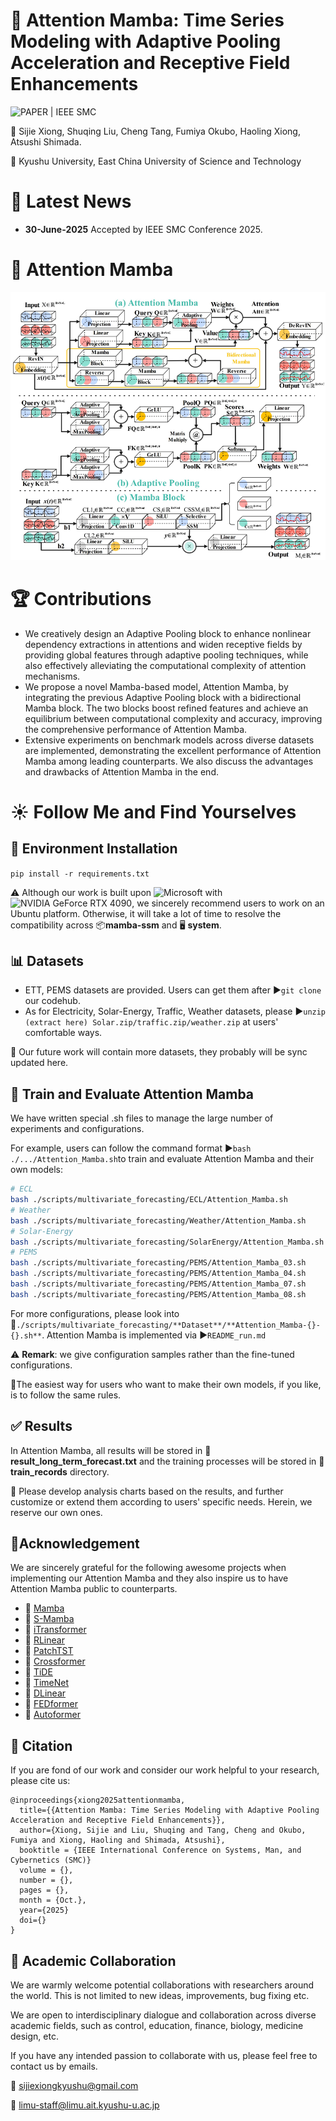 # 📢 Attention Mamba: Time Series Modeling with Adaptive Pooling Acceleration and Receptive Field Enhancements

![PAPER | IEEE SMC](https://img.shields.io/badge/PAPER-IEEE%20SMC-0078D4?style=flat&logo=ieee&logoColor=white)

🙋 Sijie Xiong, Shuqing Liu, Cheng Tang, Fumiya Okubo, Haoling Xiong, Atsushi Shimada.

🏫 Kyushu University, East China University of Science and Technology

# 🎉 Latest News

- **30-June-2025** Accepted by IEEE SMC Conference 2025.

# 🌟 Attention Mamba

![img.png](Attention_Mamba_Architecture.png)

# 🏆 Contributions

- We creatively design an Adaptive Pooling block to enhance nonlinear dependency extractions in attentions and widen receptive fields by providing global features through adaptive pooling techniques, while also effectively alleviating the computational complexity of attention mechanisms.
- We propose a novel Mamba-based model, Attention Mamba, by integrating the previous Adaptive Pooling block with a bidirectional Mamba block. The two blocks boost refined features and achieve an equilibrium between computational complexity and accuracy, improving the comprehensive performance of Attention Mamba.
- Extensive experiments on benchmark models across diverse datasets are implemented, demonstrating the excellent performance of Attention Mamba among leading counterparts. We also discuss the advantages and drawbacks of Attention Mamba in the end.

# ☀️ Follow Me and Find Yourselves

## 🔧 Environment Installation

`pip install -r requirements.txt`

⚠️ Although our work is built upon ![Microsoft](https://img.shields.io/badge/Microsoft-Windows-blue?logo=microsoft&style=for-the-badge) with ![NVIDIA GeForce RTX 4090](https://img.shields.io/badge/NVIDIA%20GeForce-RTX%204090-green?logo=nvidia&style=for-the-badge), we sincerely recommend users to work on an Ubuntu platform. Otherwise, it will take a lot of time to resolve the compatibility across 📦**mamba-ssm** and 🖥️ **system**.

## 📊 Datasets

- ETT, PEMS datasets are provided. Users can get them after ▶️`git clone` our codehub.
- As for Electricity, Solar-Energy, Traffic, Weather datasets, please ▶️`unzip (extract here) Solar.zip/traffic.zip/weather.zip` at users' comfortable ways.

🙏 Our future work will contain more datasets, they probably will be sync updated here.

## 🚀 Train and Evaluate Attention Mamba

We have written special .sh files to manage the large number of experiments and configurations.

For example, users can follow the command format ▶️`bash ./.../Attention_Mamba.sh`to train and evaluate Attention Mamba and their own models:

```bash
# ECL
bash ./scripts/multivariate_forecasting/ECL/Attention_Mamba.sh
# Weather
bash ./scripts/multivariate_forecasting/Weather/Attention_Mamba.sh
# Solar-Energy
bash ./scripts/multivariate_forecasting/SolarEnergy/Attention_Mamba.sh
# PEMS
bash ./scripts/multivariate_forecasting/PEMS/Attention_Mamba_03.sh
bash ./scripts/multivariate_forecasting/PEMS/Attention_Mamba_04.sh
bash ./scripts/multivariate_forecasting/PEMS/Attention_Mamba_07.sh
bash ./scripts/multivariate_forecasting/PEMS/Attention_Mamba_08.sh
```

For more configurations, please look into 📄`./scripts/multivariate_forecasting/**Dataset**/**Attention_Mamba-{}-{}.sh**`.
Attention Mamba is implemented via  ▶️`README_run.md`

⚠️ **️Remark**: we give configuration samples rather than the fine-tuned configurations.

🌟The easiest way for users who want to make their own models, if you like, is to follow the same rules.

## ✅ Results

In Attention Mamba, all results will be stored in 📃 **result_long_term_forecast.txt** and the training processes will be stored in 📁 **train_records** directory.

🌟 Please develop analysis charts based on the results, and further customize or extend them according to users' specific needs. Herein, we reserve our own ones.

## 🙏Acknowledgement

We are sincerely grateful for the following awesome projects when implementing our Attention Mamba and they also inspire us to have Attention Mamba public to counterparts.

- 🙇 [Mamba](https://github.com/state-spaces/mamba)
- 🙇 [S-Mamba](https://github.com/wzhwzhwzh0921/S-D-Mamba)
- 🙇 [iTransformer](https://github.com/thuml/iTransformer)
- 🙇 [RLinear](https://github.com/plumprc/RTSF/tree/main)
- 🙇 [PatchTST](https://github.com/yuqinie98/PatchTST)
- 🙇 [Crossformer](https://github.com/Thinklab-SJTU/Crossformer)
- 🙇 [TiDE](https://github.com/google-research/google-research/tree/master/tide)
- 🙇 [TimeNet](https://github.com/paudan/TimeNet)
- 🙇 [DLinear](https://github.com/cure-lab/LTSF-Linear)
- 🙇 [FEDformer](https://github.com/DAMO-DI-ML/ICML2022-FEDformer)
- 🙇 [Autoformer](https://github.com/thuml/Autoformer)

## 📖 Citation

If you are fond of our work and consider our work helpful to your research, please cite us:

```
@inproceedings{xiong2025attentionmamba,
  title={{Attention Mamba: Time Series Modeling with Adaptive Pooling Acceleration and Receptive Field Enhancements}},
  author={Xiong, Sijie and Liu, Shuqing and Tang, Cheng and Okubo, Fumiya and Xiong, Haoling and Shimada, Atsushi},
  booktitle = {IEEE International Conference on Systems, Man, and Cybernetics (SMC)}
  volume = {},
  number = {},
  pages = {},
  month = {Oct.},
  year={2025}
  doi={}
}
```

## 🤝 Academic Collaboration

We are warmly welcome potential collaborations with researchers around the world. This is not limited to new ideas, improvements, bug fixing etc.

We are open to interdisciplinary dialogue and collaboration across diverse academic fields, such as control, education, finance, biology, medicine design, etc.

If you have any intended passion to collaborate with us, please feel free to contact us by emails.

📮 [sijiexiongkyushu@gmail.com](sijiexiongkyushu@gmail.com)

📮 [limu-staff@limu.ait.kyushu-u.ac.jp](limu-staff@limu.ait.kyushu-u.ac.jp)

